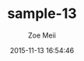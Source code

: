 ---
layout: project
title:  sample-13
date:   2015-11-13 16:54:46
author: Zoe Meii
categories:
- work
img: sample-13.jpg
subjects: illustration digital
---